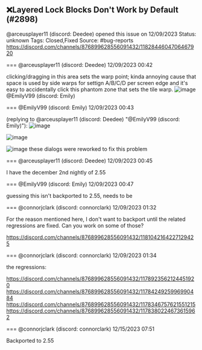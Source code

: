 ## ❌Layered Lock Blocks Don't Work by Default (#2898)
@arceusplayer11 (discord: Deedee) opened this issue on 12/09/2023
Status: unknown
Tags: Closed,Fixed
Source: #bug-reports https://discord.com/channels/876899628556091432/1182844604706467920


=== @arceusplayer11 (discord: Deedee) 12/09/2023 00:42

clicking/dragging in this area sets the warp point; kinda annoying cause that space is used by side warps for settign A/B/C/D per screen edge and it's easy to accidentally click this phantom zone that sets the tile warp.
![image](https://cdn.discordapp.com/attachments/1182844604706467920/1182844605218181140/image.png?ex=65ebb062&is=65d93b62&hm=e322d75acb4608062f16ec689a8b12f3193a6829e368a6acc1bf4ef4d09d673e&)
@EmilyV99 (discord: Emily)

=== @EmilyV99 (discord: Emily) 12/09/2023 00:43

(replying to @arceusplayer11 (discord: Deedee) "@EmilyV99 (discord: Emily)"): 
![image](https://cdn.discordapp.com/attachments/1182844604706467920/1182845039618044064/image.png?ex=65ebb0c9&is=65d93bc9&hm=59cc5eeb2e5f4d9e167b7853eec36d283bd11ce38a3f94a0127c4f770d7fc68b&)

![image](https://cdn.discordapp.com/attachments/1182844604706467920/1182845218937110539/image.png?ex=65ebb0f4&is=65d93bf4&hm=9f3a07a0db5b54f3c92ad2712804f7dc1bc52eca832519ff8a2e42ab1a7adeae&)

![image](https://cdn.discordapp.com/attachments/1182844604706467920/1182845246049099846/image.png?ex=65ebb0fa&is=65d93bfa&hm=533eb0bce77d6204f51a450cf770bb68f534c23e1b8cdf04e4013e46dfa13d38&)
these dialogs were reworked to fix this problem

=== @arceusplayer11 (discord: Deedee) 12/09/2023 00:45

I have the december 2nd nightly of 2.55

=== @EmilyV99 (discord: Emily) 12/09/2023 00:47

guessing this isn't backported to 2.55, needs to be

=== @connorjclark (discord: connorclark) 12/09/2023 01:32

For the reason mentioned here, I don't want to backport until the related regressions are fixed. Can you work on some of those?

https://discord.com/channels/876899628556091432/1181042164227129425

=== @connorjclark (discord: connorclark) 12/09/2023 01:34

the regressions:

https://discord.com/channels/876899628556091432/1178923562124451920
https://discord.com/channels/876899628556091432/1178424925996990484
https://discord.com/channels/876899628556091432/1178346757621551215
https://discord.com/channels/876899628556091432/1178380224673615962

=== @connorjclark (discord: connorclark) 12/15/2023 07:51

Backported to 2.55
